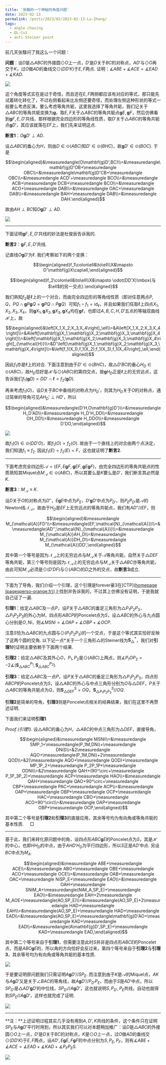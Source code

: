 ```yaml
---
title: '张騄的一个神秘的角度问题'
date: 2023-02-13
permalink: /posts/2023/02/2023-02-13-Lu-Zhang/
tags:
  - angle chasing
  - QL-Cu1
  - anti-Steiner point
---
```


前几天张騄问了我这么一个问题：

**问题**：设$D$是$\triangle ABC$的外接圆$\odot O$上一点，$D'$是$D$关于$BC$的对称点，$AD'$与$\odot O$再交于$K$，过$O$做$AD$的垂线交$\odot(DD'K)$于$E,F$两点. 证明：$\measuredangle ABE+\measuredangle ACE=\measuredangle EAD+\measuredangle KAD$.

<img src="https://llddeddym.github.io/images/2023-02-13(1).png"/>

这个角度等式实在是过于奇怪，而且还在$E,F$两侧都应该有对应的等式，那只能先试着转化转化了，不过右侧看起来比左侧还要奇怪，而处理左侧这种形状的等式一般要么考虑反演，要么考虑等角共轭，这里我选择了等角共轭，我们记关于$\triangle ABC$的等角共轭变换为$\mathbf{g}$，取$E,F$关于$\triangle ABC$的等角共轭点$\mathbf{g}E,\mathbf{g}F$，然后仿佛看到$\mathbf{g}F,E,D'$共线，那样根据完全四边形的等角线性质，取$D'$关于$\triangle ABC$的等角共轭点$\mathbf{g}D'$，其应该就落在$EF$上，我们先来证明这点.

**断言1**：$O\mathbf{g}D'\perp AD$.

设$\triangle ABC$的垂心为$H$，则由$D\in\odot(ABC)$知$D'\in\odot(BHC)$，故$\mathbf{g}D'\in\odot(BOC)$.  于是

$$\begin{aligned}&\measuredangle(O\mathbf{g}D',BC)\\=&\measuredangle\mathbf{g}D'OB+\measuredangle OBC\\=&\measuredangle\mathbf{g}D'CB+\measuredangle OBC\\=&\measuredangle ACD'+\measuredangle BCO\\=&\measuredangle ACB+\measuredangle DCB+\measuredangle BCO\\=&\measuredangle ACO+\measuredangle DAB\\=&\measuredangle OAC+\measuredangle DAB\\=&\measuredangle BAH+\measuredangle DAB\\=&\measuredangle DAH.\end{aligned}$$

故由$AH\perp BC$知$O\mathbf{g}D'\perp AD$. 

<img src="https://llddeddym.github.io/images/2023-02-13(2).png"/>

****

下面证明$\mathbf{g}F,E,D'$共线的妙法是杜俊辰告诉我的.

**断言2**：$\mathbf{g}F,E,D'$共线.

记直线$O\mathbf{g}D'$为$\ell$. 我们考察如下的两个变换：

$$\begin{aligned}f_1\colon\ell&\to\ell\\X&\mapsto D'\mathbf{g}X\cap\ell,\end{aligned}$$

$$\begin{aligned}f_2\colon\ell&\to\ell\\X&\mapsto \odot(DD'X)\mbox{与$\ell$的另一交点}.\end{aligned}$$

我们熟知$f_2$是$\ell$上的一个对合，而由完全四边形的等角线性质（即对任意两点$P,Q$，$PQ\cap\mathbf{g}P\mathbf{g}Q=\mathbf{g}PQ\cap P\mathbf{g}Q$）可知$f_1\circ f_1=\operatorname{id}_{\ell}$，并且如果我们任取$\ell$上四点$X_1,X_2,X_3,X_4$，则$\mathbf{g}X_1,\mathbf{g}X_2,\mathbf{g}X_3,\mathbf{g}X_4$均在$\mathbf{g}\ell$，也即过$A,B,C,H,D'$五点的等轴双曲线$\mathcal{H}$上，故

$$\begin{aligned}&\left[X_1,X_2;X_3,X_4\right]_\ell\\=&A\left[X_1,X_2;X_3,X_4\right]\\=&A\left[\mathbf{g}X_1,\mathbf{g}X_2;\mathbf{g}X_3,\mathbf{g}X_4\right]\\=&\left[\mathbf{g}X_1,\mathbf{g}X_2;\mathbf{g}X_3,\mathbf{g}X_4\right]_{\mathcal{H}}\\=&D'\left[\mathbf{g}X_1,\mathbf{g}X_2;\mathbf{g}X_3,\mathbf{g}X_4\right]\\=&\left[f_1(X_1),f_1(X_2);f_1(X_3),f_1(X_4)\right]_\ell,\end{aligned}$$

因此$f_1$亦是$\ell$上的对合. 下面注意到由于$D'\in\odot(BHC)$，故$\triangle D'BC$的垂心$H_D\in\odot(ABC)$，故$H_D$恰好是$\mathcal{H}$与$\odot(ABC)$的第四交点，故$\mathbf{g}H_D$正是$\ell$上的无穷远点，这告诉我们$f_1(\mathbf{g}D)=DD'\cap\ell=f_2(\mathbf{g}D)$.

再来考虑$f_1(O)$，设$D$关于$BC$中垂线的对称点为$H_D'$，则其为$H_D$关于$O$的对称点，通过简单的导角可见$AH_D'\perp HD'$，所以

$$\begin{aligned}&\measuredangle(D'H,O\mathbf{g}D')\\=&\measuredangle H_D'AD\\=&\measuredangle H_D'H_DD\\=&\measuredangle OH_DD\\=&\measuredangle H_DDO\\=&\measuredangle D'DO,\end{aligned}$$

<img src="https://llddeddym.github.io/images/2023-02-13(3).png"/>

故$f_1(O)\in\odot(DD'O)$，即$f_1(O)=f_2(O)$. 故由于一个直线上的对合由两个点决定，我们知道$f_1\equiv f_2$. 因此$f_1(E)=f_2(E)=F$，这也就证明了**断言2**.

****

下面考虑完全四边形$\mathcal{A}=(EF,E\mathbf{g}F,\mathbf{g}EF,\mathbf{g}E\mathbf{g}F)$，由完全四边形的等角共轭点的性质熟知其Miquel点$M_{\mathcal{A}}\in\odot(ABC)$，所以其要么是$K$要么是$D'$，我们断言其必然是$K$.

**断言3**：$M_\mathcal{A}\equiv K$.

设$D$关于$O$的对称点为$D''$，$E\mathbf{g}E$中点为$P_E$，$D'\mathbf{g}D'$中点为$P_{D'}$，则$P_EP_{D'}$是$\mathcal{A}$的Newton线$\mathcal{N}_{\mathcal{A}}$，故由于$H_D$是$EF$上无穷远点的等角共轭点，我们有$AD''//EF$，则

$$\begin{aligned}&\measuredangle M_{\mathcal{A}}FD'\\=&\measuredangle(EF,\mathcal{N}_{\mathcal{A}})\\=&\measuredangle(AD'',\mathcal{N}_{\mathcal{A}})\\=&\measuredangle M_{\mathcal{A}}AH_D\\=&\measuredangle M_{\mathcal{A}}DH_D\\=&\measuredangle M_{\mathcal{A}}DD',\end{aligned}$$

其中第一个等号是因为$\mathcal{N} _ {\mathcal{A}}$上的无穷远点与$M _ {\mathcal{A}}$关于$\mathcal{A}$等角共轭，自然关于$\triangle DEF$等角共轭，第三个等号则是因为$\mathcal{N} _ {\mathcal{A}}$上的无穷远点与$M _ {\mathcal{A}}$关于$\triangle ABC$亦等角共轭，由此可知$M _ \mathcal{A}$必须是$\odot(D'DF)$与$\odot(ABC)$的$D$之外的交点，故**断言3**成立.

****

下面为了导角，我们介绍一个引理，这个引理是forever豪3在[CTP]([homepage (pagesperso-orange.fr)](https://bernard-gibert.pagesperso-orange.fr/index.html))上找到并告诉我的，不过其上仿佛没有证明，于是我就自己证了一遍.

**引理1**：给定$\triangle ABC$及一点$P$，设$P$关于$\triangle ABC$的垂足三角形为$\triangle P_1P_2P_3$，$\triangle P_1P_2P_3$的外心为$M$，四点形$ABCP$的Poncelet点为$S$，设$\triangle ABC$的外心与九点圆心分别是$O,Ni$，则$\measuredangle MSNi=\measuredangle OAP+\measuredangle OBP+\measuredangle OCP$.

注意$S$恰为$\triangle ABC$的九点圆与$\odot(P_1P_2P_3)$的一个交点，于是这个等式其实恰好反映了这两个圆的交角. 以下记一点$\ast$关于一个三角形$\triangle$的Steiner线为$\mathbf{S}_{\triangle}^{\ast}$，我们对**引理1**的证明主要依赖于下面两个结果.

**引理2**：给定$\triangle ABC$及其外心$O$，$P_1,P_2$是$\odot(ABC)$上两点，则$\measuredangle P_1OP_2=-2\measuredangle\left(\mathbf{S} _ {\triangle ABC}^{P_1},\mathbf{S} _ {\triangle ABC}^{P_2}\right).$

**引理3**：给定$\triangle ABC$及一点$P$，设$P$关于$\triangle ABC$的垂足三角形为$\triangle P_1P_2P_3$，四点形$ABCP$的Poncelet点为$S$，设$\triangle ABC$的外心与中点三角形分别为$O$与$\triangle DEF$，$P$关于$\triangle ABC$的等角共轭点为$Q$，则$\mathbf{S} _ {\triangle DEF}^S=OQ$，$\mathbf{S} _ {\triangle P_1P_2P_3}^S//OQ$.

**引理2**是简单的导角，**引理3**则是Poncelet点相关的经典结果，我们在这里不再赘述证明.

下面我们来证明**引理1**.

*Proof (引理1).* 设$\triangle ABC$的垂心为$H$，$\triangle ABC$的中点三角形为$\triangle DEF$，直接导角，

$$\begin{aligned}&\measuredangle MSNi\\=&\measuredangle SMP_1+\measuredangle(P_1M,DNi)+\measuredangle DNiS\\=&2\measuredangle AQO+\measuredangle(P_1M,DNi)+2\measuredangle QOD\\=&2(\measuredangle AQO+\measuredangle QOD)+\measuredangle MP_1P_2+\measuredangle P_2P_1P+\measuredangle ODNi\\=&2\measuredangle QAH+(90^\circ+\measuredangle P_1P_3P_2)+\measuredangle ACP+\measuredangle HAO\\=&\measuredangle QAH+\measuredangle QAO+90^\circ+\measuredangle CBP+\measuredangle PAC+\measuredangle ACP\\=&\measuredangle OAP+\measuredangle OBP+\measuredangle OCP+\measuredangle HAC+\measuredangle CBO+\measuredangle ACO+90^\circ\\=&\measuredangle OAP+\measuredangle OBP+\measuredangle OCP,\end{aligned}$$

其中第二个等号是**引理2**和**引理3**的直接应用，其余等号均为有向角或等角共轭的基本性质. $\quad\Box$

****

基于此，我们来转化原问题中的角，设四点形$ABC\mathbf{g}E$的Poncelet点为$S$，其是$\mathcal{H}$的中心，也即$HH_D$的中点，由于$AHD'H_D$为平行四边形，所以$S$正是$AD'$中点. 另设$BC$中点为$M_A$.

$$\begin{aligned}&\measuredangle ABE+\measuredangle ACE\\=&\measuredangle ABO+\measuredangle OBE+\measuredangle ACO+\measuredangle OCE\\=&\measuredangle OAB+\measuredangle OAC+\measuredangle NiSP_E+\measuredangle EAO\\=&\measuredangle OAH+\measuredangle SNiM_A+\measuredangle(NiM_A,SP_E)+\measuredangle EAO\\=&\measuredangle EAH+2\measuredangle M_AOE+\measuredangle(AO,SP_E)\\=&\measuredangle(AO,SP_E)+2\measuredangle HAD+\measuredangle EAH\\=&\measuredangle(AO,SP_E)+\measuredangle HAD+\measuredangle EAD\\=&\measuredangle(AO,SP_E)+\measuredangle\mathbf{g}D'AO+\measuredangle KAD+\measuredangle EAD\\=&\measuredangle(A\mathbf{g}D',SP_E)+\measuredangle KAD+\measuredangle EAD,\end{aligned}$$

其中第二个等号来自于**引理1**，但需要注意此时$S$并非是四点形$ABCE$的Poncelet点，而是$ABC\mathbf{g}E$的，所以角的方向恰好会反过来，第四个等号来自于**引理2**与**引理3**，其余等号均为有向角或等角共轭的基本性质. 

<img src="https://llddeddym.github.io/images/2023-02-13(4).png"/>

于是要证明原问题我们只需证明$A\mathbf{g}D'//SP_E$. 而注意到由于$K$是$\mathcal{A}$的Miquel点，$AK$与$A\mathbf{g}D'$又是关于$\angle BAC$的等角线，故$A\mathbf{g}D'//P_{D'}P_E$，而由于$S$是$AD'$中点，所以$SP_{D'}$是$\triangle AD'\mathbf{g}D'$的中位线，$SP_{D'}//A\mathbf{g}D’$，这也就说明$S,P_{D'},P_E$共线，自动也就得到$SP_E//A\mathbf{g}D'$，这样也就完成了证明.

<img src="https://llddeddym.github.io/images/2023-02-13(5).png"/>

****

**注：**上述证明过程其实几乎没有用到$A,D',K$共线的条件，这个条件只在证明$SP_E$与$A\mathbf{g}D'$平行时用到，所以其实我们可以对本题稍加推广：设$D$是$\triangle ABC$的外接圆$\odot O$上一点，$D'$是$D$关于$BC$的对称点，$K$是$\odot O$上一点，过$O$做$AD$的垂线交$\odot(DD'K)$于$E,F$两点，设$AD',E\mathbf{g}E,F\mathbf{g}F$的中点分别为$S,P_E,P_F$，则有$\measuredangle ABE+\measuredangle ACE=\measuredangle EAD+\measuredangle KAD+\measuredangle P_FP_ES$.

<img src="https://llddeddym.github.io/images/2023-02-13(6).png"/>